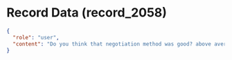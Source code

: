 # Record Data (record_2058)

```json
{
  "role": "user",
  "content": "Do you think that negotiation method was good? above average?"
}
```
